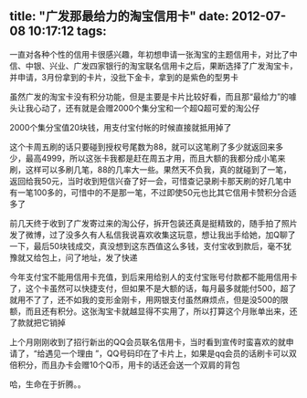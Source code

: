 title: "广发那最给力的淘宝信用卡"
date: 2012-07-08 10:17:12
tags:
---
一直对各种个性的信用卡很感兴趣，年初想申请一张淘宝的主题信用卡，对比了中信、中银、兴业、广发四家银行的淘宝联名信用卡之后，果断选择了广发淘宝卡，并申请，3月份拿到的卡片，没批下金卡，拿到的是紫色的型男卡  

虽然广发的淘宝卡没有积分功能，但是主要是卡片比较好看，而且那“最给力”的噱头让我心动了，还有就是会赠2000个集分宝和一个超Q超可爱的淘公仔

2000个集分宝值20块钱，用支付宝付帐的时候直接就抵用掉了

这个卡周五刷的话只要碰到授权号尾数为88，就可以这笔刷了多少就返回来多少，最高4999，所以这张卡我都是赶在周五才用，而且大额的我都分成小笔来刷，这样可以多刷几笔，88的几率大一些。果然天不负我，真的就碰到了一笔，返回给我50元，当时收到短信兴奋了好一会，可惜查记录刷卡那天刷的好几笔中有一笔100多的，可惜中的不是那一笔，不过即使50元也比其它信用卡赞积分合适多了

前几天终于收到了广发寄过来的淘公仔，拆开包装还真是挺精致的，随手拍了照片发了微博，过了没多久有人私信我说喜欢收集这玩意，想让我出手给她，加Q聊了一下，最后50块钱成交，真没想到这东西值这么多钱，支付宝收到款后，毫不犹豫就又给包上，问了地址，发了快递

今年支付宝不能用信用卡充值，到后来用给别人的支付宝账号付款都不能用信用卡了，这个卡虽然可以快捷支付，但如果不是大额的话，每月最多就能付500，超了就用不了了，还不如我的变形金刚卡，用网银支付虽然麻烦点，但是没500的限额，而且还有积分。这张淘宝卡就越显得不实用了，所以打算这个月账单出来，还了款就把它销掉

上个月刚刚收到了招行新出的QQ会员联名信用卡，当时看到宣传时蛮喜欢的就申请了，“给遇见一个理由 ”，QQ号码印在了卡片上，如果是qq会员的话刷卡可以双倍积分，而且办卡会赠10个Q币，用卡的话还会送一个双肩的背包

哈，生命在于折腾。。                                                                  
